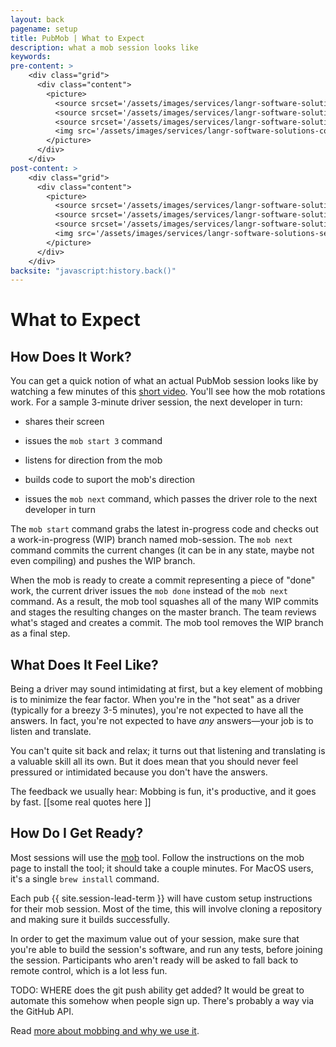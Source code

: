 ```yaml
---
layout: back
pagename: setup
title: PubMob | What to Expect
description: what a mob session looks like
keywords:
pre-content: >
    <div class="grid">
      <div class="content">
        <picture>
          <source srcset='/assets/images/services/langr-software-solutions-colorado-springs-colorado-services.jpg' media='(max-width: 1080px)'>
          <source srcset='/assets/images/services/langr-software-solutions-colorado-springs-colorado-services.jpg' media='(min-width: 960px)'>
          <source srcset='/assets/images/services/langr-software-solutions-colorado-springs-colorado-services.jpg' media='(min-width: 830px'>
          <img src='/assets/images/services/langr-software-solutions-colorado-springs-colorado-services.jpg' alt='PubMob what to expect'>
        </picture>
      </div>
    </div>
post-content: >
    <div class="grid">
      <div class="content">
        <picture>
          <source srcset='/assets/images/services/langr-software-solutions-services.png' media='(max-width: 1080px)'>
          <source srcset='/assets/images/services/langr-software-solutions-services.png' media='(min-width: 960px)'>
          <source srcset='/assets/images/services/langr-software-solutions-services.png' media='(min-width: 830px'>
          <img src='/assets/images/services/langr-software-solutions-services.png' alt='PubMob what to expect'>
        </picture>
      </div>
    </div>
backsite: "javascript:history.back()"
---
```

<div class="horizontal-rule">
  <div class="lr"></div>
  <h1>What to Expect</h1>
  <div class="lr"></div>
</div>

<section class="seo">
  <p>
  </p>
  <p>
  </p>
</section>

<section class="boxes">
  <div class="box LightBlue">
    <div class="header">
      <h2>How Does It Work?</h2>
    </div>
    <p>You can get a quick notion of what an actual PubMob session looks like by
      watching a few minutes of this <a href="">short video</a>. You'll see 
      how the mob rotations work. For a sample 3-minute driver session, the 
      next developer in turn:</p>
      <ul class="list">
        <li><p>shares their screen</p></li>
        <li><p>issues the <code>mob start 3</code> command</p></li>
        <li><p>listens for direction from the mob</p></li>
        <li><p>builds code to suport the mob's direction</p></li>
        <li><p>issues the <code>mob next</code> command, which passes the driver role to the next developer in turn</p></li>
      </ul>
    <p>The <code>mob start</code> command grabs the latest in-progress code
      and checks out a work-in-progress (WIP) branch named mob-session.
     The <code>mob next</code> command commits the current changes (it can
      be in any state, maybe not even compiling) and pushes the WIP branch.</p>
    <p>When the mob is ready to create a commit representing a piece of "done" work,
      the current driver issues the <code>mob done</code> instead of the
      <code>mob next</code> command. As a result, the mob tool squashes all
      of the many WIP commits and stages the resulting changes on the master
      branch. The team reviews what's staged and creates a commit. The mob
      tool removes the WIP branch as a final step.</p>
  </div>
  <div class="box LightGreen">
    <div class="header">
      <h2>What Does It Feel Like?</h2>
    </div>
    <p>Being a driver may sound intimidating at first, but a key element of 
      mobbing is to minimize the fear factor. When you're in the "hot seat" as a driver
      (typically for a breezy 3-5 minutes),
      you're not expected to have all the answers. In fact, you're not expected to
      have <em>any</em> answers&mdash;your job is to listen and translate.</p>
    <p>You can't quite sit back and relax; it turns out that listening and translating
     is a valuable skill all its own. But it does mean that you should never feel
      pressured or intimidated because you don't have the answers.</p>
    <p>The feedback we usually hear: Mobbing is fun, it's productive,
      and it goes by fast. [[some real quotes here ]]</p>
  </div>
  <div class="box LightYellow">
    <div class="header">
      <h2>How Do I Get Ready?</h2>
    </div>
    <p>Most sessions will use the <a href="http://github.com/remotemobprogramming/mob">mob</a> tool. Follow the instructions on the mob page to install the tool; it should take a couple minutes. For MacOS users, it's a single <code>brew install</code> command.</p>
    <p>
      Each pub {{ site.session-lead-term }} will have custom setup instructions for their mob session.
      Most of the time, this will involve cloning a repository and making sure
      it builds successfully.</p>
    <p>In order to get the maximum value out of your session, make sure that you're
    able to build the session's software, and run any tests, before joining the session.
    Participants who aren't ready will be asked to fall back to remote control,
    which is a lot less fun.</p>

<p>TODO: WHERE does the git push ability get added? It would be great to automate this somehow when people sign up. There's probably a way via the GitHub API.</p>

  <p>
  Read <a href="/mobbing">more about mobbing and why we use it</a>.
  </p>
  </div>
  
</section>


